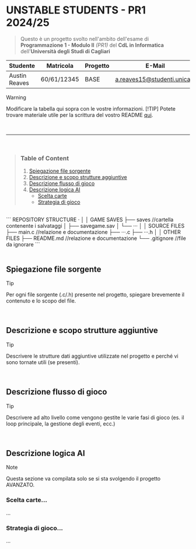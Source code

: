 # **UNSTABLE STUDENTS - PR1 2024/25**

>  Questo è un progetto svolto nell'ambito dell'esame di **Programmazione 1 - Modulo II** *(PR1)* del **CdL in Informatica** dell'**Università degli Studi di Cagliari**

| **Studente**          | **Matricola** | **Progetto** | **E-Mail**                        |
|-----------------------|---------------|--------------|-----------------------------------|
| Austin Reaves         | 60/61/12345   |     BASE     | <a.reaves15@studenti.unica.it>    |

> [!WARNING]
> Modificare la tabella qui sopra con le vostre informazioni.
> [!TIP]
> Potete trovare materiale utile per la scrittura del vostro README [qui](https://docs.github.com/en/get-started/writing-on-github/getting-started-with-writing-and-formatting-on-github/basic-writing-and-formatting-syntax).

<br>

---

<br>

> ### **Table of Content**
>  1. [Spiegazione file sorgente](#spiega-file-sorgente)
>  1. [Descrizione e scopo strutture aggiuntive](#descrizione-e-scopo-strutture-aggiuntive)
>  1. [Descrizione flusso di gioco](#descrizione-flusso-di-gioco)
>  1. [Descrizione logica AI](#descrizione-logica-ai)
>      - [Scelta carte](#scelta-carte)
>      - [Strategia di gioco](#strategia-di-gioco)

<br>
```
REPOSITORY STRUCTURE
·
│
│ GAME SAVES
├── saves                       //cartella contenente i salvataggi
│   ├── savegame.sav
│   └── ···
│
│ SOURCE FILES
├── main.c                      //relazione e documentazione
├── ···.c
├── ···.h
│
│ OTHER FILES
├── README.md                   //relazione e documentazione
└── .gitignore                  //file da ignorare
```

<br>
<br>

## Spiegazione file sorgente
> [!TIP]
> Per ogni file sorgente (.c/.h) presente nel progetto, spiegare brevemente il contenuto e lo scopo del file.

<br>

## Descrizione e scopo strutture aggiuntive
> [!TIP]
> Descrivere le strutture dati aggiuntive utilizzate nel progetto e perché vi sono tornate utili (se presenti).

<br>

## Descrizione flusso di gioco
> [!TIP]
> Descrivere ad alto livello come vengono gestite le varie fasi di gioco (es. il loop principale, la gestione degli eventi, ecc.)

<br>

## Descrizione logica AI
> [!NOTE]
> Questa sezione va compilata solo se si sta svolgendo il progetto AVANZATO.

### Scelta carte...
...
### Strategia di gioco...
...
